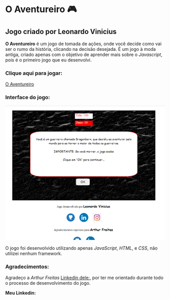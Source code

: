 # O Aventureiro 🎮

## Jogo criado por Leonardo Vinicius

**O Aventureiro** é um jogo de tomada de ações, onde você decide como vai ser o rumo da história, clicando na decisão desejada. É um jogo à moda antiga, criado apenas com o objetivo de aprender mais sobre o *Javascript*, pois é o primeiro jogo que eu desenvolvi.

### Clique aqui para jogar:

[O Aventureiro](https://leonardowd.github.io/O-Aventureiro/)

### Interface do jogo:

![](imagem-demo.png)


O jogo foi desenvolvido utilizando apenas *JavaScript*, *HTML*, e *CSS*, não utilizei nenhum framework.

### Agradecimentos:

Agradeço a *Arthur Freitas* [Linkedin dele:](https://www.linkedin.com/in/arthur-freitas-698373165/), por ter me orientado durante todo o processo de desenvolvimento do jogo.


**Meu Linkedin: [](https://www.linkedin.com/in/leonardoviniciuswd/)**